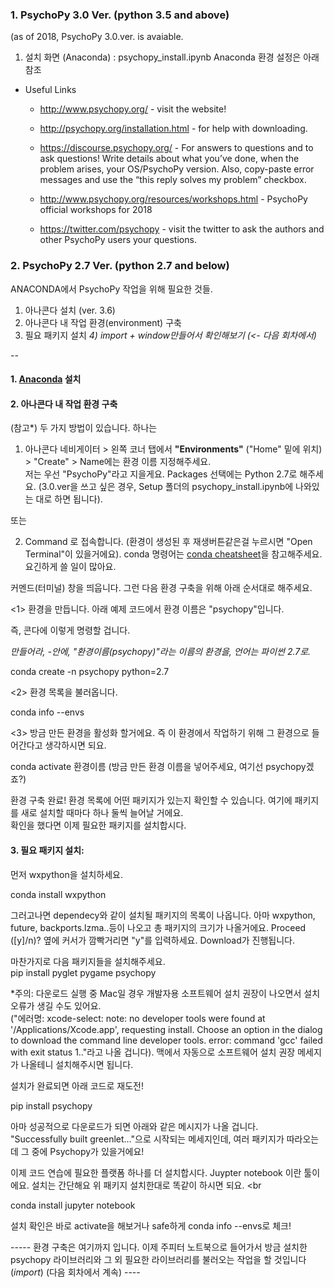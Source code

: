 ### 1. PsychoPy 3.0 Ver. (python 3.5 and above)
(as of 2018, PsychoPy 3.0.ver. is avaiable. 

1. 설치 화면 (Anaconda) : psychopy_install.ipynb
    Anaconda 환경 설정은 아래 참조 

- Useful Links
  - http://www.psychopy.org/ - visit the website!

  - http://psychopy.org/installation.html - for help with downloading.

  - https://discourse.psychopy.org/ - For answers to questions and to ask questions! Write details about what you’ve done, when the problem arises, your OS/PsychoPy version. Also, copy-paste error messages and use the “this reply solves my problem” checkbox.

  - http://www.psychopy.org/resources/workshops.html - PsychoPy official workshops for 2018

  - https://twitter.com/psychopy - visit the twitter to ask the authors and other PsychoPy users your questions.


### 2. PsychoPy 2.7 Ver. (python 2.7 and below)

ANACONDA에서 PsychoPy 작업을 위해 필요한 것들. 

1) 아나콘다 설치 (ver. 3.6)
2) 아나콘다 내 작업 환경(environment) 구축
3) 필요 패키지 설치
_4) import + window만들어서 확인해보기 (<- 다음 회차에서)_

-- 

#### 1. [Anaconda](Anaconda.com) 설치

#### 2. 아나콘다 내 작업 환경 구축

(참고*) 두 가지 방법이 있습니다. 하나는 
  
  1) 아나콘다 네비게이터 > 왼쪽 코너 탭에서 **"Environments"** ("Home" 밑에 위치) > "Create" > Name에는 환경 이름 지정해주세요. <br>
  저는 우선 "PsychoPy"라고 지을게요. Packages 선택에는 Python 2.7로 해주세요. (3.0.ver을 쓰고 싶은 경우, Setup 폴더의 psychopy_install.ipynb에 나와있는 대로 하면 됩니다). 
  
  또는 

  
  2) Command 로 접속합니다. (환경이 생성된 후 재생버튼같은걸 누르시면 "Open Terminal"이 있을거에요).
  conda 명령어는 [conda cheatsheet](https://conda.io/docs/_downloads/conda-cheatsheet.pdf)을 참고해주세요. 요긴하게 쓸 일이 많아요.
 
 커멘드(터미널) 창을 띄웁니다. 그런 다음 환경 구축을 위해 아래 순서대로 해주세요. <br>
 
 <1> 환경을 만듭니다. 아래 예제 코드에서 환경 이름은 "psychopy"입니다. <br>
 
 즉, 콘다에 이렇게 명령할 겁니다.<br>
 
 _만들어라, -안에, "환경이름(psychopy)"라는 이름의 환경을, 언어는 파이썬 2.7로._ <br>
 
 conda create -n psychopy python=2.7 <br>
 
 <2> 환경 목록을 불러옵니다.  <br>
  
  conda info --envs
  
 <3> 방금 만든 환경을 활성화 할거에요. 즉 이 환경에서 작업하기 위해 그 환경으로 들어간다고 생각하시면 되요. <br>
 
 conda activate 환경이름 (방금 만든 환경 이름을 넣어주세요, 여기선 psychopy겠죠?)<br>
  
  환경 구축 완료! 환경 목록에 어떤 패키지가 있는지 확인할 수 있습니다. 여기에 패키지를 새로 설치할 때마다 하나 둘씩 늘어날 거에요. <br>
 확인을 했다면 이제 필요한 패키지를 설치합시다. <br>
  
 #### 3. 필요 패키지 설치: 
 먼저 wxpython을 설치하세요.<br>
 
 conda install wxpython <br>
 
 그러고나면 dependecy와 같이 설치될 패키지의 목록이 나옵니다. 아마 wxpython, future, backports.lzma..등이 나오고 총 패키지의
 크기가 나올거에요. Proceed ([y]/n)? 옆에 커서가 깜빡거리면 "y"를 입력하세요. Download가 진행됩니다. <br>
 
 마찬가지로 다음 패키지들을 설치해주세요.<br>
 pip install pyglet pygame psychopy <br>
 
 *주의: 다운로드 실행 중 Mac일 경우 개발자용 소프트웨어 설치 권장이 나오면서 설치 오류가 생길 수도 있어요. <br>
 ("에러명:  xcode-select: note: no developer tools were found at '/Applications/Xcode.app', requesting install. Choose an option in the dialog to download the command line developer tools.
  error: command 'gcc' failed with exit status 1.."라고 나올 겁니다). 
  맥에서 자동으로 소프트웨어 설치 권장 메세지가 나올테니 설치해주시면 됩니다. <br> 
  
  설치가 완료되면 아래 코드로 재도전!<br>
  
  pip install psychopy <br>
  
  아마 성공적으로 다운로드가 되면 아래와 같은 메시지가 나올 겁니다. <br>
  "Successfully built greenlet..."으로 시작되는 메세지인데, 여러 패키지가 따라오는데 그 중에 Psychopy가 있을거에요!<br>

이제 코드 연습에 필요한 플랫폼 하나를 더 설치합시다. Juypter notebook 이란 툴이에요. 설치는 간단해요 위 패키지 설치한대로 똑같이 하시면 되요. <br

conda install jupyter notebook

설치 확인은 바로 activate을 해보거나 safe하게 conda info --envs로 체크!

----- 환경 구축은 여기까지 입니다. 이제 주피터 노트북으로 들어가서 방금 설치한 psychopy 라이브러리와 그 외 필요한 라이브러리를 불러오는 작업을 할 것입니다(_import_) (다음 회차에서 계속) ---- 

